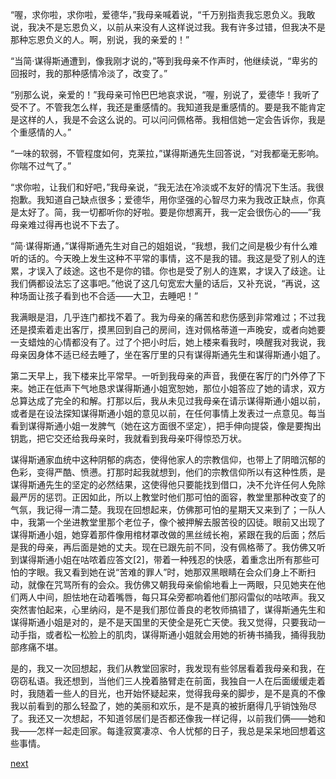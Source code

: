 
“喔，求你啦，求你啦，爱德华，”我母亲喊着说，“千万别指责我忘恩负义。我敢说，我决不是忘恩负义，以前从来没有人这样说过我。我有许多过错，但我决不是那种忘恩负义的人。啊，别说，我的亲爱的！”

“当简·谋得斯通遭到，像我刚才说的，”等到我母亲不作声时，他继续说，“卑劣的回报时，我的那种感情冷淡了，改变了。”

“别那么说，亲爱的！”我母亲可怜巴巴地哀求说，“喔，别说了，爱德华！我听了受不了。不管我怎么样，我还是重感情的。我知道我是重感情的。要是我不能肯定是这样的人，我是不会这么说的。可以问问佩格蒂。我相信她一定会告诉你，我是个重感情的人。”

“一味的软弱，不管程度如何，克莱拉，”谋得斯通先生回答说，“对我都毫无影响。你喘不过气了。”

“求你啦，让我们和好吧，”我母亲说，“我无法在冷淡或不友好的情况下生活。我很抱歉。我知道自己缺点很多；爱德华，用你坚强的心智尽力来为我改正缺点，你真是太好了。简，我一切都听你的好啦。要是你想离开，我一定会很伤心的——”我母亲难过得再也说不下去了。

“简·谋得斯通，”谋得斯通先生对自己的姐姐说，“我想，我们之间是极少有什么难听的话的。今天晚上发生这种不平常的事情，这不是我的错。我这是受了别人的连累，才误入了歧途。这也不是你的错。你也是受了别人的连累，才误入了歧途。让我们俩都设法忘了这事吧。”他说了这几句宽宏大量的话后，又补充说，“再说，这种场面让孩子看到也不合适——大卫，去睡吧！”

我满眼是泪，几乎连门都找不着了。我为母亲的痛苦和悲伤感到非常难过；不过我还是摸索着走出客厅，摸黑回到自己的房间，连对佩格蒂道一声晚安，或者向她要一支蜡烛的心情都没有了。过了个把小时后，她上楼来看我时，唤醒我对我说，我母亲因身体不适已经去睡了，坐在客厅里的只有谋得斯通先生和谋得斯通小姐了。

第二天早上，我下楼来比平常早。一听到我母亲的声音，我便在客厅的门外停了下来。她正在低声下气地恳求谋得斯通小姐宽恕她，那位小姐答应了她的请求，双方总算达成了完全的和解。打那以后，我从未见过我母亲在请示谋得斯通小姐以前，或者是在设法探知谋得斯通小姐的意见以前，在任何事情上发表过一点意见。每当看到谋得斯通小姐一发脾气（她在这方面很不坚定），把手伸向提袋，像是要掏出钥匙，把它交还给我母亲时，我就看到我母亲吓得惊恐万状。

谋得斯通家血统中这种阴郁的病态，使得他家人的宗教信仰，也带上了阴暗沉郁的色彩，变得严酷、愤懑。打那时起我就想到，他们的宗教信仰所以有这种性质，是谋得斯通先生的坚定的必然结果，这使得他只要能找到借口，决不允许任何人免除最严厉的惩罚。正因如此，所以上教堂时他们那可怕的面容，教堂里那种改变了的气氛，我记得一清二楚。我现在回想起来，仿佛那可怕的星期天又来到了；一队人中，我第一个坐进教堂里那个老位子，像个被押解去服苦役的囚徒。眼前又出现了谋得斯通小姐，她穿着那件像用棺材罩改做的黑丝绒长袍，紧跟在我的后面；然后是我的母亲，再后面是她的丈夫。现在已跟先前不同，没有佩格蒂了。我仿佛又听到谋得斯通小姐在咕哝着应答文[2]，带着一种残忍的快感，着重念出所有那些可怕的字眼。我又看到她在说“苦难的罪人”时，她那双黑眼睛在会众们身上不断扫动，就像在咒骂所有的会众。我仿佛又朝我母亲偷偷地看上一两眼，只见她夹在他们两人中间，胆怯地在动着嘴唇，每只耳朵旁都响着他们那闷雷似的咕哝声。我又突然害怕起来，心里纳闷，是不是我们那位善良的老牧师搞错了，谋得斯通先生和谋得斯通小姐是对的，是不是天国里的天使全是死亡天使。我又觉得，只要我动一动手指，或者松一松脸上的肌肉，谋得斯通小姐就会用她的祈祷书捅我，捅得我肋部疼痛不堪。

是的，我又一次回想起，我们从教堂回家时，我发现有些邻居看着我母亲和我，在窃窃私语。我还想到，当他们三人挽着胳臂走在前面，我独自一人在后面缓缓走着时，我随着一些人的目光，也开始怀疑起来，觉得我母亲的脚步，是不是真的不像我以前看到的那么轻盈了，她的美丽和欢乐，是不是真的被折磨得几乎销蚀殆尽了。我还又一次想起，不知道邻居们是否都还像我一样记得，以前我们俩——她和我——怎样一起走回家。每逢寂寞凄凉、令人忧郁的日子，我总是呆呆地回想着这些事情。

[next](page59.md)